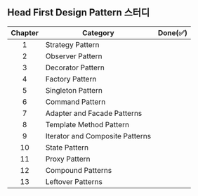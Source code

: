 ## Head First Design Pattern 스터디


| Chapter 	| Category                        	| Done(:white_check_mark:) 	|
|:-------:	|---------------------------------	|--------------------------	|
|    1    	| Strategy Pattern                	|                          	|
|    2    	| Observer Pattern                	|                          	|
|    3    	| Decorator Pattern               	|                          	|
|    4    	| Factory Pattern                 	|                          	|
|    5    	| Singleton Pattern               	|                          	|
|    6    	| Command Pattern                 	|                          	|
|    7    	| Adapter and Facade Patterns     	|                          	|
|    8    	| Template Method Pattern         	|                          	|
|    9    	| Iterator and Composite Patterns 	|                          	|
|    10   	| State Pattern                   	|                          	|
|    11   	| Proxy Pattern                   	|                          	|
|    12   	| Compound Patterns               	|                          	|
|    13   	| Leftover Patterns               	|                          	|
